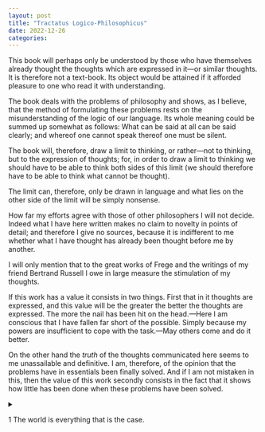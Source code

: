 ```yaml
---
layout: post
title: "Tractatus Logico-Philosophicus"
date: 2022-12-26
categories:
---
```


This book will perhaps only be understood by those who have themselves already thought the thoughts which are expressed in it—or similar thoughts. It is therefore not a text-book. Its object would be attained if it afforded pleasure to one who read it with understanding.

The book deals with the problems of philosophy and shows, as I believe, that the method of formulating these problems rests on the misunderstanding of the logic of our language. Its whole meaning could be summed up somewhat as follows: What can be said at all can be said clearly; and whereof one cannot speak thereof one must be silent.

The book will, therefore, draw a limit to thinking, or rather—not to thinking, but to the expression of thoughts; for, in order to draw a limit to thinking we should have to be able to think both sides of this limit (we should therefore have to be able to think what cannot be thought).

The limit can, therefore, only be drawn in language and what lies on the other side of the limit will be simply nonsense.

How far my efforts agree with those of other philosophers I will not decide. Indeed what I have here written makes no claim to novelty in points of detail; and therefore I give no sources, because it is indifferent to me whether what I have thought has already been thought before me by another.

I will only mention that to the great works of Frege and the writings of my friend Bertrand Russell I owe in large measure the stimulation of my thoughts.

If this work has a value it consists in two things. First that in it thoughts are expressed, and this value will be the greater the better the thoughts are expressed. The more the nail has been hit on the head.—Here I am conscious that I have fallen far short of the possible. Simply because my powers are insufficient to cope with the task.—May others come and do it better.

On the other hand the *truth* of the thoughts communicated here seems to me unassailable and definitive. I am, therefore, of the opinion that the problems have in essentials been finally solved. And if I am not mistaken in this, then the value of this work secondly consists in the fact that it shows how little has been done when these problems have been solved.

<details>

<summary>

1   The world is everything that is the case.

</summary>

<blockquote>

<details>

<summary markdown='span'>

1.1   The world is the totality of facts, not of things.

</summary>

<blockquote markdown='span'>

1.11   The world is determined by the facts, and by these being *all* the facts.
 
1.12   For the totality of facts determines both what is the case, and also all that is not the case.
 
1.13   The facts in logical space are the world.

</blockquote>

</details>

<details>

<summary>

1.2   The world divides into facts.

</summary>

<blockquote>

1.21   Any one can either be the case or not be the case, and everything else remain the same.

</blockquote>

</details>

</blockquote>

</details>